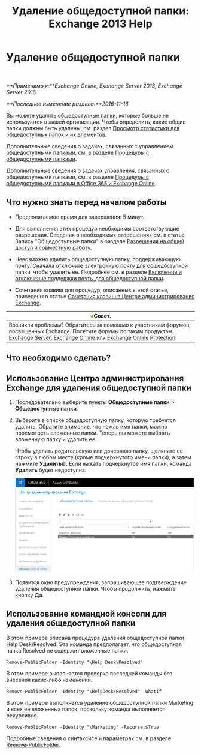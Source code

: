 ﻿---
title: 'Удаление общедоступной папки: Exchange 2013 Help'
TOCTitle: Удаление общедоступной папки
ms:assetid: 334b831d-e372-4d85-a407-5c8a5d0e78de
ms:mtpsurl: https://technet.microsoft.com/ru-ru/library/Aa997202(v=EXCHG.150)
ms:contentKeyID: 50487769
ms.date: 04/30/2018
mtps_version: v=EXCHG.150
ms.translationtype: HT
---

# Удаление общедоступной папки

 

_**Применимо к:**Exchange Online, Exchange Server 2013, Exchange Server 2016_

_**Последнее изменение раздела:**2016-11-16_

Вы можете удалять общедоступные папки, которые больше не используются в вашей организации. Чтобы определить, какие общие папки должны быть удалены, см. раздел [Просмотр статистики для общедоступных папок и их элементов](view-statistics-for-public-folders-and-public-folder-items-exchange-2013-help.md).

Дополнительные сведения о задачах, связанных с управлением общедоступными папками, см. в разделе [Процедуры с общедоступными папками](public-folder-procedures-exchange-2013-help.md).

Дополнительные сведения о задачах управления, связанных с общедоступными папками, см. в разделе [Процедуры с общедоступными папками в Office 365 и Exchange Online](https://technet.microsoft.com/ru-ru/library/jj966272\(v=exchg.150\)).

## Что нужно знать перед началом работы

  - Предполагаемое время для завершения: 5 минут.

  - Для выполнения этих процедур необходимы соответствующие разрешения. Сведения о необходимых разрешениях см. в статье Запись "Общедоступные папки" в разделе [Разрешения на общий доступ и совместную работу](sharing-and-collaboration-permissions-exchange-2013-help.md).

  - Невозможно удалить общедоступную папку, поддерживающую почту. Сначала отключите электронную почту для общедоступной папки, чтобы удалить ее. Подробнее см. в разделе [Включение и отключение поддержки почты для общедоступной папки](mail-enable-or-mail-disable-a-public-folder-exchange-2013-help.md).

  - Сочетания клавиш для процедур, описанных в этой статье, приведены в статье [Сочетания клавиш в Центре администрирования Exchange](keyboard-shortcuts-in-the-exchange-admin-center-exchange-online-protection-help.md).

<table>
<thead>
<tr class="header">
<th><img src="images/Bb124558.tip(EXCHG.150).gif" title="Совет" alt="Совет" />Совет.</th>
</tr>
</thead>
<tbody>
<tr class="odd">
<td>Возникли проблемы? Обратитесь за помощью к участникам форумов, посвященных Exchange. Посетите форумы по таким продуктам: <a href="https://go.microsoft.com/fwlink/p/?linkid=60612">Exchange Server</a>, <a href="https://go.microsoft.com/fwlink/p/?linkid=267542">Exchange Online</a> или <a href="https://go.microsoft.com/fwlink/p/?linkid=285351">Exchange Online Protection</a>.</td>
</tr>
</tbody>
</table>


## Что необходимо сделать?

## Использование Центра администрирования Exchange для удаления общедоступной папки

1.  Последовательно выберите пункты **Общедоступные папки** \> **Общедоступные папки**.

2.  Выберите в списке общедоступную папку, которую требуется удалить. Обратите внимание, что нажав имя папки, можно просмотреть вложенные папки. Теперь вы можете выбрать вложенную папку и удалить ее.
    
    Чтобы удалить родительскую или дочернюю папку, щелкните ее строку в любом месте (кроме подчеркнутого имени папки), а затем нажмите **Удалить**![Значок удаления](images/Dd979797.14f639f6-61e8-4418-bbfb-0db14de9d2f5(EXCHG.150).gif "Значок удаления"). Если нажать подчеркнутое имя папки, команда **Удалить** будет недоступна.
    
    ![Выбор общедоступной папки для удаления](images/Aa997202.8666290d-3f19-4c70-afe3-45569762718b(EXCHG.150).png "Выбор общедоступной папки для удаления")  

3.  Появится окно предупреждения, запрашивающее подтверждение удаления общедоступной папки. Чтобы продолжить, нажмите кнопку **Да**.

## Использование командной консоли для удаления общедоступной папки

В этом примере описана процедура удаления общедоступной папки Help Desk\\Resolved. Эта команда предполагает, что общедоступная папка Resolved не содержит вложенные папки.

    Remove-PublicFolder -Identity "\Help Desk\Resolved"

В этом примере выполняется проверка последней команды без внесения каких-либо изменений.

    Remove-PublicFolder -Identity "\HelpDesk\Resolved" -WhatIf

В этом примере выполняется удаление общедоступной папки Marketing и всех ее вложенных папок, поскольку команда выполняется рекурсивно.

    Remove-PublicFolder -Identity "\Marketing" -Recurse:$True

Подробные сведения о синтаксисе и параметрах см. в разделе [Remove-PublicFolder](https://technet.microsoft.com/ru-ru/library/bb124894\(v=exchg.150\)).

